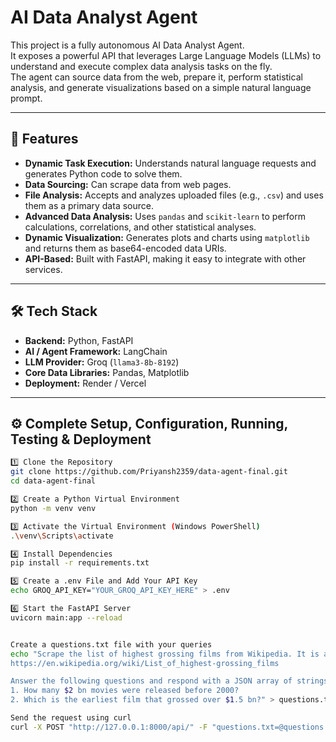 # AI Data Analyst Agent

This project is a fully autonomous AI Data Analyst Agent.  
It exposes a powerful API that leverages Large Language Models (LLMs) to understand and execute complex data analysis tasks on the fly.  
The agent can source data from the web, prepare it, perform statistical analysis, and generate visualizations based on a simple natural language prompt.

---

## 🚀 Features

- **Dynamic Task Execution:** Understands natural language requests and generates Python code to solve them.
- **Data Sourcing:** Can scrape data from web pages.
- **File Analysis:** Accepts and analyzes uploaded files (e.g., `.csv`) and uses them as a primary data source.
- **Advanced Data Analysis:** Uses `pandas` and `scikit-learn` to perform calculations, correlations, and other statistical analyses.
- **Dynamic Visualization:** Generates plots and charts using `matplotlib` and returns them as base64-encoded data URIs.
- **API-Based:** Built with FastAPI, making it easy to integrate with other services.

---

## 🛠️ Tech Stack

- **Backend:** Python, FastAPI
- **AI / Agent Framework:** LangChain
- **LLM Provider:** Groq (`llama3-8b-8192`)
- **Core Data Libraries:** Pandas, Matplotlib
- **Deployment:** Render / Vercel

---

## ⚙️ Complete Setup, Configuration, Running, Testing & Deployment

```bash
1️⃣ Clone the Repository
git clone https://github.com/Priyansh2359/data-agent-final.git
cd data-agent-final

2️⃣ Create a Python Virtual Environment
python -m venv venv

3️⃣ Activate the Virtual Environment (Windows PowerShell)
.\venv\Scripts\activate

4️⃣ Install Dependencies
pip install -r requirements.txt

5️⃣ Create a .env File and Add Your API Key
echo GROQ_API_KEY="YOUR_GROQ_API_KEY_HERE" > .env

6️⃣ Start the FastAPI Server
uvicorn main:app --reload


Create a questions.txt file with your queries
echo "Scrape the list of highest grossing films from Wikipedia. It is at the URL:
https://en.wikipedia.org/wiki/List_of_highest-grossing_films

Answer the following questions and respond with a JSON array of strings containing the answer.
1. How many $2 bn movies were released before 2000?
2. Which is the earliest film that grossed over $1.5 bn?" > questions.txt

Send the request using curl
curl -X POST "http://127.0.0.1:8000/api/" -F "questions.txt=@questions.txt"


